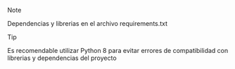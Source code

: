 >[!NOTE]
> Dependencias y librerias en el archivo requirements.txt

>[!TIP]
> Es recomendable utilizar Python 8 para evitar errores de compatibilidad con librerias y dependencias del proyecto